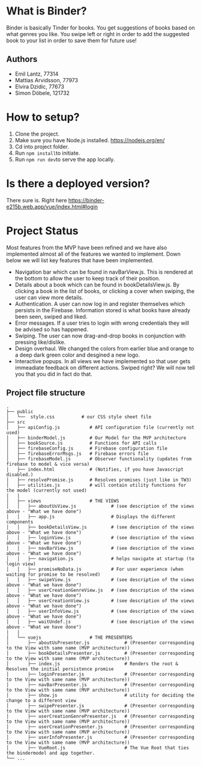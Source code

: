 # What is Binder?

Binder is basically Tinder for books. You get suggestions of books based on what genres you like. You swipe left or right in order to add the suggested book to your list in order to save them for future use!

## Authors

- Emil Lantz, 77314
- Mattias Arvidsson, 77973
- Elvira Dzidic, 77673 
- Simon Döbele, 121732

# How to setup?

1. Clone the project.
2. Make sure you have Node.js installed. https://nodejs.org/en/
3. Cd into project folder.
4. Run ```npm install```to initiate.
5. Run ```npm run dev```to serve the app locally.

# Is there a deployed version?

There sure is. Right here https://binder-e215b.web.app/vue/index.html#login

# Project Status

Most features from the MVP have been refined and we have also implemented almost all of the features we wanted to implement. Down below we will list key features that have been implemented.

- Navigation bar which can be found in navBarView.js. This is rendered at the bottom to allow the user to keep track of their position.
- Details about a book which can be found in bookDetailsView.js. By clicking a book in the list of books, or clicking a cover when swiping, the user can view more details.
- Authentication. A user can now log in and register themselves which persists in the Firebase. Information stored is what books have already been seen, swiped and liked.
- Error messages. If a user tries to login with wrong credentials they will be advised so has happened.
- Swiping. The user can now drag-and-drop books in conjunction with pressing like/dislike.
- Design overhaul. We changed the colors from earlier blue and orange to a deep dark green color and desgined a new logo.
- Interactive popups. In all views we have implemented so that user gets immeadiate feedback on different actions. Swiped right? We will now tell you that you did in fact do that.


## Project file structure

```
.
├── public
│   └──  style.css          # our CSS style sheet file
├── src                     
│   ├── apiConfig.js           # API configuration file (currently not used)       
│   ├── binderModel.js         # Our Model for the MVP architecture
│   ├── bookSource.js          # Functions for API calls
│   ├── firebaseConfig.js      # Firebase configuration file
│   ├── firebaseErrorMsgs.js   # Firebase errors file
│   ├── firebaseModel.js       # Observer functionality (updates from firebase to model & vice versa)
│   ├── index.html             # (Notifies, if you have Javascript disabled.)
│   ├── resolvePromise.js      # Resolves promises (just like in TW3)
│   ├── utilities.js           # will contain utility functions for the model (currently not used)
|   |   
│   ├── views                  # THE VIEWS
│   │   ├── aboutUsView.js             # (see description of the views above - "What we have done")
│   │   ├── app.js                     # Displays the different components
│   │   ├── bookDetailsView.js         # (see description of the views above - "What we have done")
│   │   ├── loginView.js               # (see description of the views above - "What we have done")
│   │   ├── navBarView.js              # (see description of the views above - "What we have done")
│   │   ├── navigation.js              # helps navigate at startup (to login view)
│   │   ├── promiseNoData.js           # For user experience (when waiting for promise to be resolved)
│   │   ├── swipeView.js               # (see description of the views above - "What we have done")
│   │   ├── userCreationGenreView.js   # (see description of the views above - "What we have done")
│   │   ├── userCreationView.js        # (see description of the views above - "What we have done")
│   │   ├── userInfoView.js            # (see description of the views above - "What we have done")
│   │   ├── waitUndef.js               # (see description of the views above - "What we have done")
│   |
|   └── vuejs                  # THE PRESENTERS
│       ├── aboutUsPresenter.js             # (Presenter corresponding to the View with same name (MVP architecture))
│       ├── bookDetailsPresenter.js         # (Presenter corresponding to the View with same name (MVP architecture))
│       ├── index.js                        # Renders the root & Resolves the initial persistence promise
│       ├── loginPresenter.js               # (Presenter corresponding to the View with same name (MVP architecture))
│       ├── navBarPresenter.js              # (Presenter corresponding to the View with same name (MVP architecture))
│       ├── show.js                         # utility for deciding the change to a different view
│       ├── swipePresenter.js               # (Presenter corresponding to the View with same name (MVP architecture))
│       ├── userCreationGenrePresenter.js   # (Presenter corresponding to the View with same name (MVP architecture))
│       ├── userCreationPresenter.js        # (Presenter corresponding to the View with same name (MVP architecture))
│       ├── userInfoPresenter.js            # (Presenter corresponding to the View with same name (MVP architecture))
│       ├── VueRoot.js                      # The Vue Root that ties the bindermodel and app together.
└── ...
```
